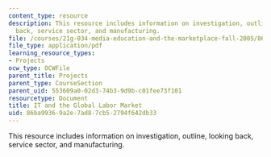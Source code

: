 ```yaml
---
content_type: resource
description: This resource includes information on investigation, outline, looking
  back, service sector, and manufacturing.
file: /courses/21g-034-media-education-and-the-marketplace-fall-2005/86ba99369a2e7ad87cb52794f642db33_MIT21G_034F05_itandglobalm.pdf
file_type: application/pdf
learning_resource_types:
- Projects
ocw_type: OCWFile
parent_title: Projects
parent_type: CourseSection
parent_uid: 553609a0-02d3-74b3-9d9b-c01fee73f101
resourcetype: Document
title: IT and the Global Labor Market
uid: 86ba9936-9a2e-7ad8-7cb5-2794f642db33
---
```

This resource includes information on investigation, outline, looking back, service sector, and manufacturing.

